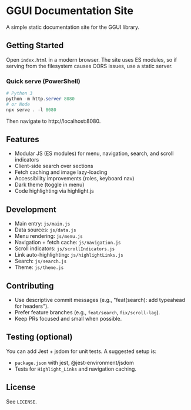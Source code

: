 # GGUI Documentation Site

A simple static documentation site for the GGUI library.

## Getting Started

Open `index.html` in a modern browser. The site uses ES modules, so if serving from the filesystem causes CORS issues, use a static server.

### Quick serve (PowerShell)

```powershell
# Python 3
python -m http.server 8080
# or Node
npx serve . -l 8080
```

Then navigate to http://localhost:8080.

## Features
- Modular JS (ES modules) for menu, navigation, search, and scroll indicators
- Client-side search over sections
- Fetch caching and image lazy-loading
- Accessibility improvements (roles, keyboard nav)
- Dark theme (toggle in menu)
- Code highlighting via highlight.js

## Development
- Main entry: `js/main.js`
- Data sources: `js/data.js`
- Menu rendering: `js/menu.js`
- Navigation + fetch cache: `js/navigation.js`
- Scroll indicators: `js/scrollIndicators.js`
- Link auto-highlighting: `js/highlightLinks.js`
- Search: `js/search.js`
- Theme: `js/theme.js`

## Contributing
- Use descriptive commit messages (e.g., "feat(search): add typeahead for headers").
- Prefer feature branches (e.g., `feat/search`, `fix/scroll-lag`).
- Keep PRs focused and small when possible.

## Testing (optional)
You can add Jest + jsdom for unit tests. A suggested setup is:
- `package.json` with jest, @jest-environment/jsdom
- Tests for `Highlight_Links` and navigation caching.

## License
See `LICENSE`.
